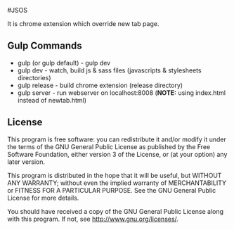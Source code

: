 #JSOS

It is chrome extension which override new tab page.

## Gulp Commands
* gulp (or gulp default) - gulp dev
* gulp dev - watch, build js & sass files
(javascripts & stylesheets directories)
* gulp release - build chrome extension (release directory)
* gulp server - run webserver on localhost:8008
(**NOTE:** using index.html instead of newtab.html)

## License
This program is free software: you can redistribute it and/or modify
it under the terms of the GNU General Public License as published by
the Free Software Foundation, either version 3 of the License, or
(at your option) any later version.

This program is distributed in the hope that it will be useful,
but WITHOUT ANY WARRANTY; without even the implied warranty of
MERCHANTABILITY or FITNESS FOR A PARTICULAR PURPOSE.  See the
GNU General Public License for more details.

You should have received a copy of the GNU General Public License
along with this program.  If not, see <http://www.gnu.org/licenses/>.
